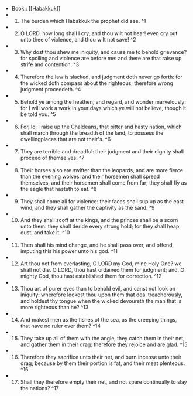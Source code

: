 - Book:: [[Habakkuk]]
- 1. The burden which Habakkuk the prophet did see. ^1
- 2. O LORD, how long shall I cry, and thou wilt not hear! even cry out unto thee of violence, and thou wilt not save! ^2
- 3. Why dost thou shew me iniquity, and cause me to behold grievance? for spoiling and violence are before me: and there are that raise up strife and contention. ^3
- 4. Therefore the law is slacked, and judgment doth never go forth: for the wicked doth compass about the righteous; therefore wrong judgment proceedeth. ^4
- 5. Behold ye among the heathen, and regard, and wonder marvelously: for I will work a work in your days which ye will not believe, though it be told you. ^5
- 6. For, lo, I raise up the Chaldeans, that bitter and hasty nation, which shall march through the breadth of the land, to possess the dwellingplaces that are not their's. ^6
- 7. They are terrible and dreadful: their judgment and their dignity shall proceed of themselves. ^7
- 8. Their horses also are swifter than the leopards, and are more fierce than the evening wolves: and their horsemen shall spread themselves, and their horsemen shall come from far; they shall fly as the eagle that hasteth to eat. ^8
- 9. They shall come all for violence: their faces shall sup up as the east wind, and they shall gather the captivity as the sand. ^9
- 10. And they shall scoff at the kings, and the princes shall be a scorn unto them: they shall deride every strong hold; for they shall heap dust, and take it. ^10
- 11. Then shall his mind change, and he shall pass over, and offend, imputing this his power unto his god. ^11
- 12. Art thou not from everlasting, O LORD my God, mine Holy One? we shall not die. O LORD, thou hast ordained them for judgment; and, O mighty God, thou hast established them for correction. ^12
- 13. Thou art of purer eyes than to behold evil, and canst not look on iniquity: wherefore lookest thou upon them that deal treacherously, and holdest thy tongue when the wicked devoureth the man that is more righteous than he? ^13
- 14. And makest men as the fishes of the sea, as the creeping things, that have no ruler over them? ^14
- 15. They take up all of them with the angle, they catch them in their net, and gather them in their drag: therefore they rejoice and are glad. ^15
- 16. Therefore they sacrifice unto their net, and burn incense unto their drag; because by them their portion is fat, and their meat plenteous. ^16
- 17. Shall they therefore empty their net, and not spare continually to slay the nations? ^17
